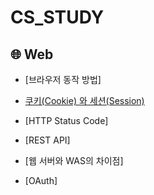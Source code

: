 # CS_STUDY

## 🌐 Web

- [브라우저 동작 방법] 

- [쿠키(Cookie) 와 세션(Session)](https://github.com/SanhaJung/CS_STUDY/blob/main/WEB/%EC%BF%A0%ED%82%A4%EC%99%80%20%EC%84%B8%EC%85%98.md)

- [HTTP Status Code] 

- [REST API] 

- [웹 서버와 WAS의 차이점] 

- [OAuth] 



